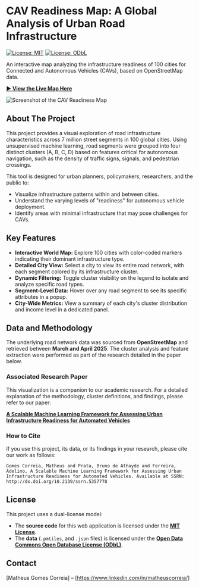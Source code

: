 # CAV Readiness Map: A Global Analysis of Urban Road Infrastructure

[![License: MIT](https://img.shields.io/badge/Code%20License-MIT-blue.svg)](https://opensource.org/licenses/MIT)
[![License: ODbL](https://img.shields.io/badge/Data%20License-ODbL-brightgreen.svg)](https://opendatacommons.org/licenses/odbl/)

An interactive map analyzing the infrastructure readiness of 100 cities for Connected and Autonomous Vehicles (CAVs), based on OpenStreetMap data.

**[► View the Live Map Here](https://matheusgomesms.github.io/world-cav-readiness-map/)**

![Screenshot of the CAV Readiness Map](assets/social-preview.png)

## About The Project

This project provides a visual exploration of road infrastructure characteristics across 7 million street segments in 100 global cities. Using unsupervised machine learning, road segments were grouped into four distinct clusters (A, B, C, D) based on features critical for autonomous navigation, such as the density of traffic signs, signals, and pedestrian crossings.

This tool is designed for urban planners, policymakers, researchers, and the public to:
*   Visualize infrastructure patterns within and between cities.
*   Understand the varying levels of "readiness" for autonomous vehicle deployment.
*   Identify areas with minimal infrastructure that may pose challenges for CAVs.

## Key Features

*   **Interactive World Map:** Explore 100 cities with color-coded markers indicating their dominant infrastructure type.
*   **Detailed City View:** Select a city to view its entire road network, with each segment colored by its infrastructure cluster.
*   **Dynamic Filtering:** Toggle cluster visibility on the legend to isolate and analyze specific road types.
*   **Segment-Level Data:** Hover over any road segment to see its specific attributes in a popup.
*   **City-Wide Metrics:** View a summary of each city's cluster distribution and income level in a dedicated panel.

## Data and Methodology

The underlying road network data was sourced from **OpenStreetMap** and retrieved between **March and April 2025**. The cluster analysis and feature extraction were performed as part of the research detailed in the paper below.

### Associated Research Paper

This visualization is a companion to our academic research. For a detailed explanation of the methodology, cluster definitions, and findings, please refer to our paper:

**[A Scalable Machine Learning Framework for Assessing Urban Infrastructure Readiness for Automated Vehicles](https://dx.doi.org/10.2139/ssrn.5357778)**

### How to Cite

If you use this project, its data, or its findings in your research, please cite our work as follows:

`Gomes Correia, Matheus and Prata, Bruno de Athayde and Ferreira, Adelino, A Scalable Machine Learning Framework for Assessing Urban Infrastructure Readiness for Automated Vehicles. Available at SSRN: http://dx.doi.org/10.2139/ssrn.5357778`


## License

This project uses a dual-license model:

*   The **source code** for this web application is licensed under the **[MIT License](LICENSE_CODE)**.
*   The **data** (`.pmtiles`, and `.json` files) is licensed under the **[Open Data Commons Open Database License (ODbL)](LICENSE_DATA)**.

## Contact

[Matheus Gomes Correia] – [https://www.linkedin.com/in/matheuscorreia/]